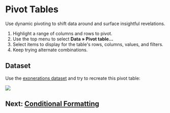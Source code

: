 # Pivot Tables
Use dynamic pivoting to shift data around and surface insightful revelations.

1. Highlight a range of columns and rows to pivot.
2. Use the top menu to select __Data » Pivot table...__
3. Select items to display for the table's rows, columns, values, and filters.
4. Keep trying alternate combinations.

## Dataset
Use the [exonerations dataset](https://github.com/onyxfish/agate/raw/master/examples/realdata/exonerations-20150828.csv) and try to recreate this pivot table:

![](https://i.imgur.com/N9SBZtg.png)

## Next: [Conditional Formatting](06-conditional-formatting.md)
